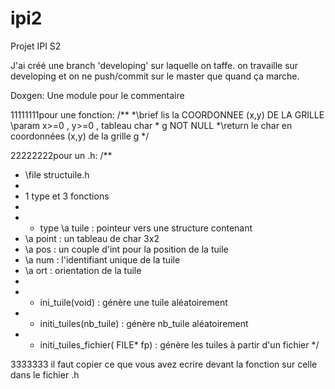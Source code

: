 # ipi2
Projet IPI S2

J'ai créé une branch 'developing' sur laquelle on taffe. on travaille sur developing et on ne push/commit sur le master que quand ça marche.

Doxgen:
Une module pour le commentaire

11111111pour une fonction:
/**
 *\brief lis la COORDONNEE (x,y) DE LA GRILLE
  \param x>=0 , y>=0 , tableau char * g NOT NULL
 *\return le char en coordonnées (x,y) de la grille g
*/

22222222pour un .h:
/**
 * \file structuile.h
 * 
 * 1 type et 3 fonctions
 * 
 * - type \a tuile : pointeur vers une structure contenant 
 * \a point : un tableau de char 3x2 
 * \a pos : un couple d'int pour la position de la tuile
 * \a num : l'identifiant unique de la tuile
 * \a ort : orientation de la tuile
 * 
 * - ini_tuile(void) : génère une tuile aléatoirement
 * - initi_tuiles(nb_tuile) : génère nb_tuile aléatoirement
 * - initi_tuiles_fichier( FILE* fp) : génère les tuiles à partir d'un fichier
 */

3333333 il faut copier ce que vous avez ecrire devant la fonction sur celle dans le fichier .h
